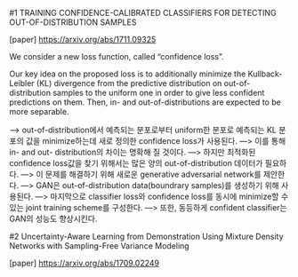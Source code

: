 #1 TRAINING CONFIDENCE-CALIBRATED CLASSIFIERS FOR DETECTING OUT-OF-DISTRIBUTION SAMPLES

[paper] https://arxiv.org/abs/1711.09325

We consider a new loss function, called “confidence loss”.  

Our key idea on the proposed loss is to additionally minimize the Kullback- Leibler (KL) divergence from the predictive distribution on out-of-distribution samples to the uniform one in order to give less confident predictions on them. Then, in- and out-of-distributions are expected to be more separable. 

—> out-of-distribution에서 예측되는 분포로부터 uniform한 분포로 예측되는 KL 분포의 값을  minimize하는데 새로 정의한 confidence loss가 사용된다.
—> 이를 통해 in- and out- distribution의 차이는 명확해 질 것이다.
—> 하지만 최적화된 confidence loss값을 찾기 위해서는 많은 양의 out-of-distribution 데이터가 필요하다.
—> 이 문제를 해결하기 위해 새로운 generative adversarial network를 제안한다.
—> GAN은 out-of-distribution data(boundrary samples)를 생성하기 위해 사용된다.
—> 마지막으로 classifier loss와 confidence loss를 동시에 minimize할 수 있는 joint training scheme를 구성한다.
—> 또한, 동등하게 confident classifier는 GAN의 성능도 향상시킨다. 




#2 Uncertainty-Aware Learning from Demonstration Using Mixture Density Networks with Sampling-Free Variance Modeling

[paper] https://arxiv.org/abs/1709.02249
